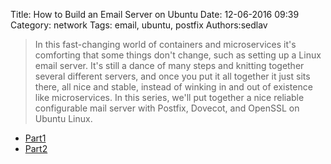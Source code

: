 Title: How to Build an Email Server on Ubuntu
Date: 12-06-2016 09:39
Category: network
Tags: email, ubuntu, postfix
Authors:sedlav

> In this fast-changing world of containers and microservices it's comforting that some things don't change, such as setting up a Linux email server. It's still a dance of many steps and knitting together several different servers, and once you put it all together it just sits there, all nice and stable, instead of winking in and out of existence like microservices. In this series, we'll put together a nice reliable configurable mail server with Postfix, Dovecot, and OpenSSL on Ubuntu Linux.

* [Part1](https://www.linux.com/learn/how-build-email-server-ubuntu-linux)
* [Part2](https://www.linux.com/learn/sysadmin/building-email-server-ubuntu-linux-part-2)
